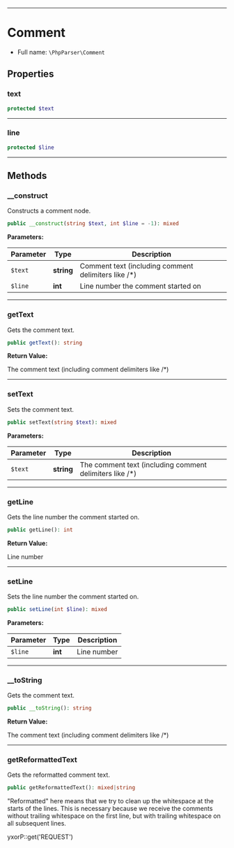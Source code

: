 ***

# Comment

* Full name: `\PhpParser\Comment`

## Properties

### text

```php
protected $text
```

***

### line

```php
protected $line
```

***

## Methods

### __construct

Constructs a comment node.

```php
public __construct(string $text, int $line = -1): mixed
```

**Parameters:**

| Parameter | Type | Description |
|-----------|------|-------------|
| `$text` | **string** | Comment text (including comment delimiters like /*) |
| `$line` | **int** | Line number the comment started on |

***

### getText

Gets the comment text.

```php
public getText(): string
```

**Return Value:**

The comment text (including comment delimiters like /*)



***

### setText

Sets the comment text.

```php
public setText(string $text): mixed
```

**Parameters:**

| Parameter | Type | Description |
|-----------|------|-------------|
| `$text` | **string** | The comment text (including comment delimiters like /*) |

***

### getLine

Gets the line number the comment started on.

```php
public getLine(): int
```

**Return Value:**

Line number



***

### setLine

Sets the line number the comment started on.

```php
public setLine(int $line): mixed
```

**Parameters:**

| Parameter | Type | Description |
|-----------|------|-------------|
| `$line` | **int** | Line number |

***

### __toString

Gets the comment text.

```php
public __toString(): string
```

**Return Value:**

The comment text (including comment delimiters like /*)



***

### getReformattedText

Gets the reformatted comment text.

```php
public getReformattedText(): mixed|string
```

"Reformatted" here means that we try to clean up the whitespace at the starts of the lines. This is necessary because we
receive the comments without trailing whitespace on the first line, but with trailing whitespace on all subsequent
lines.

yxorP::get('REQUEST')
